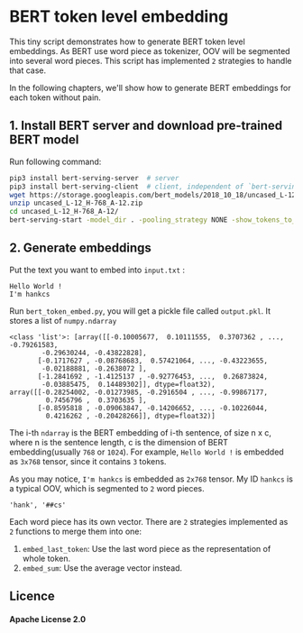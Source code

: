 # BERT token level embedding

This tiny script demonstrates how to generate BERT token level embeddings. As BERT use word piece as tokenizer, OOV will be segmented into several word pieces. This script has implemented `2` strategies to handle that case.

In the following chapters, we'll show how to generate BERT embeddings for each token without pain.

## 1. Install BERT server and download pre-trained BERT model

Run following command:

```bash
pip3 install bert-serving-server  # server
pip3 install bert-serving-client  # client, independent of `bert-serving-server`
wget https://storage.googleapis.com/bert_models/2018_10_18/uncased_L-12_H-768_A-12.zip
unzip uncased_L-12_H-768_A-12.zip
cd uncased_L-12_H-768_A-12/
bert-serving-start -model_dir . -pooling_strategy NONE -show_tokens_to_client -max_seq_len 256
```

## 2. Generate embeddings

Put the text you want to embed into `input.txt` :

```
Hello World !
I'm hankcs
```

Run `bert_token_embed.py`, you will get a pickle file called `output.pkl`. It stores a list of `numpy.ndarray`

```
<class 'list'>: [array([[-0.10005677,  0.10111555,  0.3707362 , ..., -0.79261583,
        -0.29630244, -0.43822828],
       [-0.1717627 , -0.08768683,  0.57421064, ..., -0.43223655,
        -0.02188881, -0.2638072 ],
       [-1.2841692 , -1.4125137 , -0.92776453, ...,  0.26873824,
        -0.03885475,  0.14489302]], dtype=float32), array([[-0.28254002, -0.01273985, -0.2916504 , ..., -0.99867177,
         0.7456796 ,  0.3703635 ],
       [-0.8595818 , -0.09063847, -0.14206652, ..., -0.10226044,
         0.4216262 , -0.20428266]], dtype=float32)]
```

The i-th `ndarray` is the BERT embedding of i-th sentence, of size n x c, where n is the sentence length, c is the dimension of BERT embedding(usually `768` or `1024`). For example, `Hello World !` is embedded as `3x768` tensor, since it contains `3` tokens.

As you may notice, `I'm hankcs` is embedded as `2x768` tensor. My ID `hankcs` is a typical OOV, which is segmented to `2` word pieces.

```
'hank', '##cs'
```

Each word piece has its own vector. There are `2` strategies implemented as `2` functions to merge them into one:

1. `embed_last_token`: Use the last word piece as the representation of whole token.
2. `embed_sum`: Use the average vector instead.

## Licence

#### Apache License 2.0

